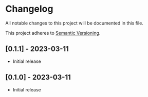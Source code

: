 # Changelog

All notable changes to this project will be documented in this file.

This project adheres to [Semantic Versioning](https://semver.org).

<!--
Note: In this file, do not use the hard wrap in the middle of a sentence for compatibility with GitHub comment style markdown rendering.
-->

## [0.1.1] - 2023-03-11

- Initial release

## [0.1.0] - 2023-03-11

- Initial release